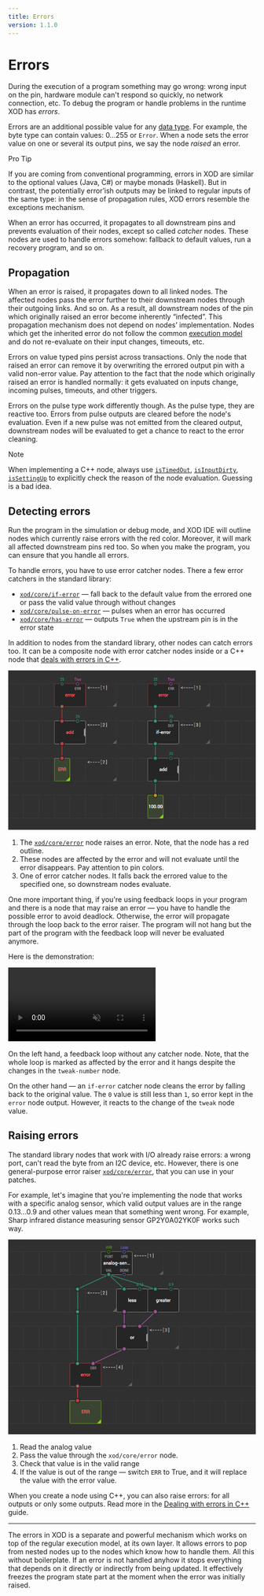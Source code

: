 ```yaml
---
title: Errors
version: 1.1.0
---
```


# Errors

During the execution of a program something may go wrong: wrong input on the pin, hardware module can't respond so quickly, no network connection, etc. To debug the program or handle problems in the runtime XOD has _errors_.

Errors are an additional possible value for any [data type](../data-types/). For example, the byte type can contain values: 0...255 or `Error`. When a node sets the error value on one or several its output pins, we say the node _raised_ an error.

<div class="ui segment">
<span class="ui ribbon label">Pro Tip</span>

If you are coming from conventional programming, errors in XOD are similar to the optional values (Java, C#) or maybe monads (Haskell). But in contrast, the potentially error’ish outputs may be linked to regular inputs of the same type: in the sense of propagation rules, XOD errors resemble the exceptions mechanism.

</div>

When an error has occurred, it propagates to all downstream pins and prevents evaluation of their nodes, except so called _catcher_ nodes. These nodes are used to handle errors somehow: fallback to default values, run a recovery program, and so on.

## Propagation

When an error is raised, it propagates down to all linked nodes. The affected nodes pass the error further to their downstream nodes through their outgoing links. And so on. As a result, all downstream nodes of the pin which originally raised an error become inherently “infected”. This propagation mechanism does not depend on nodes’ implementation. Nodes which get the inherited error do not follow the common [execution model](../execution-model/) and do not re-evaluate on their input changes, timeouts, etc.

Errors on value typed pins persist across transactions. Only the node that raised an error can remove it by overwriting the errored output pin with a valid non-error value. Pay attention to the fact that the node which originally raised an error is handled normally: it gets evaluated on inputs change, incoming pulses, timeouts, and other triggers.

Errors on the pulse type work differently though. As the pulse type, they are reactive too. Errors from pulse outputs are cleared before the node's evaluation. Even if a new pulse was not emitted from the cleared output, downstream nodes will be evaluated to get a chance to react to the error cleaning.

<div class="ui segment note">
<span class="ui ribbon label">Note</span>

When implementing a C++ node, always use [`isTimedOut`](../../reference/node-cpp-api#isTimedOut), [`isInputDirty`](../../reference/node-cpp-api#isInputDirty), [`isSettingUp`](../../reference/node-cpp-api#isSettingUp) to explicitly check the reason of the node evaluation. Guessing is a bad idea.

</div>

## Detecting errors

Run the program in the simulation or debug mode, and XOD IDE will outline nodes which currently raise errors with the red color. Moreover, it will mark all affected downstream pins red too. So when you make the program, you can ensure that you handle all errors.

To handle errors, you have to use error catcher nodes. There a few error catchers in the standard library:

- [`xod/core/if-error`](/libs/xod/core/if-error/) — fall back to the default value from the errored one or pass the valid value through without changes
- [`xod/core/pulse-on-error`](/libs/xod/core/pulse-on-error/) — pulses when an error has occurred
- [`xod/core/has-error`](/libs/xod/core/has-error/) — outputs `True` when the upstream pin is in the error state

In addition to nodes from the standard library, other nodes can catch errors too. It can be a composite node with error catcher nodes inside or a C++ node that [deals with errors in C++](../cpp-errors/).

![Error propagation](./propagation.png)

1. The [`xod/core/error`](/libs/xod/core/error/) node raises an error. Note, that the node has a red outline.
2. These nodes are affected by the error and will not evaluate until the error disappears. Pay attention to pin colors.
3. One of error catcher nodes. It falls back the errored value to the specified one, so downstream nodes evaluate.

One more important thing, if you're using feedback loops in your program and there is a node that may raise an error — you have to handle the possible error to avoid deadlock. Otherwise, the error will propagate through the loop back to the error raiser. The program will not hang but the part of the program with the feedback loop will never be evaluated anymore.

Here is the demonstration:

<video controls autoplay muted loop>
    <source src="./feedback-loops.mp4" type="video/mp4">
</video>

On the left hand, a feedback loop without any catcher node. Note, that the whole loop is marked as affected by the error and it hangs despite the changes in the `tweak-number` node.

On the other hand — an `if-error` catcher node cleans the error by falling back to the original value. The `0` value is still less than `1`, so error kept in the `error` node output. However, it reacts to the change of the `tweak` node value.

## Raising errors

The standard library nodes that work with I/O already raise errors: a wrong port, can't read the byte from an I2C device, etc. However, there is one general-purpose error raiser [`xod/core/error`](/libs/xod/core/error/), that you can use in your patches.

For example, let's imagine that you're implementing the node that works with a specific analog sensor, which valid output values are in the range 0.13...0.9 and other values mean that something went wrong. For example, Sharp infrared distance measuring sensor GP2Y0A02YK0F works such way.

![Raising errors in XOD](./raising.png)

1. Read the analog value
2. Pass the value through the `xod/core/error` node.
3. Check that value is in the valid range
4. If the value is out of the range — switch `ERR` to True, and it will replace the value with the error value.

When you create a node using C++, you can also raise errors: for all outputs or only some outputs. Read more in the [Dealing with errors in C++](../cpp-errors/) guide.

---

The errors in XOD is a separate and powerful mechanism which works on top of the regular execution model, at its own layer. It allows errors to pop from nested nodes up to the nodes which know how to handle them. All this without boilerplate. If an error is not handled anyhow it stops everything that depends on it directly or indirectly from being updated. It effectively freezes the program state part at the moment when the error was initially raised.
